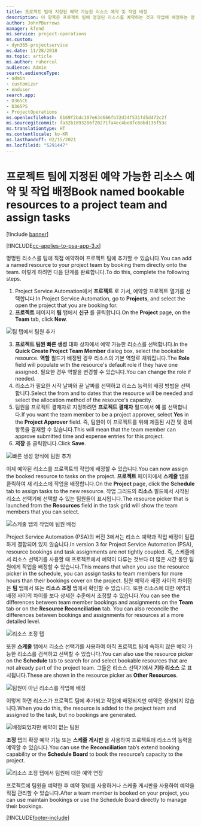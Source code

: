 ```yaml
---
title: 프로젝트 팀에 지정된 예약 가능한 리소스 예약 및 작업 배정
description: 이 항목은 프로젝트 팀에 명명된 리소스를 예약하는 것과 작업에 배정하는 방법에 대한 정보를 제공합니다.
author: JohnPBurrows
manager: kfend
ms.service: project-operations
ms.custom:
- dyn365-projectservice
ms.date: 11/28/2018
ms.topic: article
ms.author: ruhercul
audience: Admin
search.audienceType:
- admin
- customizer
- enduser
search.app:
- D365CE
- D365PS
- ProjectOperations
ms.openlocfilehash: 6169f2bdc107e63d666fb32d34f531fd5d472c2f
ms.sourcegitcommit: fa32b1893286f20271fa4ec4be8fc68bd135f53c
ms.translationtype: HT
ms.contentlocale: ko-KR
ms.lasthandoff: 02/15/2021
ms.locfileid: "5291447"
---
```

# <a name="book-named-bookable-resources-to-a-project-team-and-assign-tasks"></a><span data-ttu-id="46444-103">프로젝트 팀에 지정된 예약 가능한 리소스 예약 및 작업 배정</span><span class="sxs-lookup"><span data-stu-id="46444-103">Book named bookable resources to a project team and assign tasks</span></span> 

[!include [banner](../includes/psa-now-project-operations.md)]

[!INCLUDE[cc-applies-to-psa-app-3.x](../includes/cc-applies-to-psa-app-3x.md)]

<span data-ttu-id="46444-104">명명된 리소스를 팀에 직접 예약하여 프로젝트 팀에 추가할 수 있습니다.</span><span class="sxs-lookup"><span data-stu-id="46444-104">You can  add a named resource to your project team by booking them directly onto the team.</span></span> <span data-ttu-id="46444-105">이렇게 하려면 다음 단계를 완료합니다.</span><span class="sxs-lookup"><span data-stu-id="46444-105">To do this, complete the following steps.</span></span>

1. <span data-ttu-id="46444-106">Project Service Automation에서 **프로젝트** 로 가서, 예약할 프로젝트 열기를 선택합니다.</span><span class="sxs-lookup"><span data-stu-id="46444-106">In  Project Service Automation, go to **Projects**, and select the open the project that you are booking for.</span></span>
2. <span data-ttu-id="46444-107">**프로젝트** 페이지의 **팀** 탭에서 **신규** 를 클릭합니다.</span><span class="sxs-lookup"><span data-stu-id="46444-107">On the **Project** page, on the **Team** tab, click **New**.</span></span> 

![팀 탭에서 팀원 추가](media/RM-how-to-1.png)

3. <span data-ttu-id="46444-109">**프로젝트 팀원 빠른 생성** 대화 상자에서 예약 가능한 리소스를 선택합니다.</span><span class="sxs-lookup"><span data-stu-id="46444-109">In the **Quick Create Project Team Member** dialog box, select the bookable resource.</span></span> <span data-ttu-id="46444-110">**역할** 필드가 배정된 경우 리소스의 기본 역할로 채워집니다.</span><span class="sxs-lookup"><span data-stu-id="46444-110">The **Role** field will populate with the resource's default role if they have one assigned.</span></span> <span data-ttu-id="46444-111">필요한 경우 역할을 변경할 수 있습니다.</span><span class="sxs-lookup"><span data-stu-id="46444-111">You can change the role if needed.</span></span> 
4. <span data-ttu-id="46444-112">리소스가 필요한 시작 날짜와 끝 날짜를 선택하고 리소스 능력의 배정 방법을 선택합니다.</span><span class="sxs-lookup"><span data-stu-id="46444-112">Select the from and to dates that the resource will be needed and select the allocation method of the resource's capacity.</span></span> 
5. <span data-ttu-id="46444-113">팀원을 프로젝트 결재자로 지정하려면 **프로젝트 결재자** 필드에서 **예** 를 선택합니다.</span><span class="sxs-lookup"><span data-stu-id="46444-113">If you want the team member to be a project approver, select **Yes** in the **Project Approver** field.</span></span> <span data-ttu-id="46444-114">즉, 팀원이 이 프로젝트를 위해 제출된 시간 및 경비 항목을 결재할 수 있습니다.</span><span class="sxs-lookup"><span data-stu-id="46444-114">This will mean that the team member can approve submitted time and expense entries for this project.</span></span> 
6. <span data-ttu-id="46444-115">**저장** 을 클릭합니다.</span><span class="sxs-lookup"><span data-stu-id="46444-115">Click **Save**.</span></span>

![빠른 생성 양식에 팀원 추가](media/RM-how-to-2.png)


<span data-ttu-id="46444-117">이제 예약된 리소스를 프로젝트의 작업에 배정할 수 있습니다.</span><span class="sxs-lookup"><span data-stu-id="46444-117">You can now assign the booked resource to tasks on the project.</span></span> <span data-ttu-id="46444-118">**프로젝트** 페이지에서 **스케줄** 탭을 클릭하여 새 리소스에 작업을 배정합니다.</span><span class="sxs-lookup"><span data-stu-id="46444-118">On the **Project** page, click the **Schedule** tab to assign tasks to the new resource.</span></span> <span data-ttu-id="46444-119">작업 그리드의 **리소스** 필드에서 시작된 리소스 선택기에 선택할 수 있는 팀원들이 표시됩니다.</span><span class="sxs-lookup"><span data-stu-id="46444-119">The resource picker that is launched from the **Resources** field in the task grid will show the team members that you can select.</span></span>

![스케줄 탭의 작업에 팀원 배정](media/RM-how-to-3.png)

<span data-ttu-id="46444-121">Project Service Automation (PSA)의 버전 3에서는 리소스 예약과 작업 배정이 밀접하게 결합되어 있지 않습니다.</span><span class="sxs-lookup"><span data-stu-id="46444-121">In version 3 for Project Service Automation (PSA), resource bookings and task assignments are not tightly coupled.</span></span> <span data-ttu-id="46444-122">즉, 스케줄에서 리소스 선택기를 사용할 때 프로젝트에서 예약이 다루는 것보다 더 많은 시간 동안 팀원에게 작업을 배정할 수 있습니다.</span><span class="sxs-lookup"><span data-stu-id="46444-122">This means that when you use the resource picker in the schedule, you can assign tasks to team members for more hours than their bookings cover on the project.</span></span>
<span data-ttu-id="46444-123">팀원 예약과 배정 사이의 차이점은 **팀** 탭에서 또는 **리소스 조정** 탭에서 확인할 수 있습니다. 또한 리소스에 대한 예약과 배정 사이의 차이를 보다 상세한 수준에서 조정할 수 있습니다.</span><span class="sxs-lookup"><span data-stu-id="46444-123">You can see the differences between team member bookings and assignments on the **Team** tab or on the **Resource Reconciliation** tab. You can also reconcile the differences between bookings and assignments for resources at a more detailed level.</span></span>

![리소스 조정 탭](media/RM-how-to-4.png)

<span data-ttu-id="46444-125">또한 **스케줄** 탭에서 리소스 선택기를 사용하여 아직 프로젝트 팀에 속하지 않은 예약 가능한 리소스를 검색하고 선택할 수 있습니다.</span><span class="sxs-lookup"><span data-stu-id="46444-125">You can also use the resource picker on the **Schedule** tab to search for and select bookable resources that are not already part of the project team.</span></span> <span data-ttu-id="46444-126">그들은 리소스 선택기에서 **기타 리소스** 로 표시됩니다.</span><span class="sxs-lookup"><span data-stu-id="46444-126">These are shown in the resource picker as **Other Resources**.</span></span>

![팀원이 아닌 리소스를 작업에 배정](media/RM-how-to-5.png)

<span data-ttu-id="46444-128">이렇게 하면 리소스가 프로젝트 팀에 추가되고 작업에 배정되지만 예약은 생성되지 않습니다.</span><span class="sxs-lookup"><span data-stu-id="46444-128">When you do this, the resource is added to the project team and assigned to the task, but no bookings are generated.</span></span>

![배정되었지만 예약이 없는 팀원](media/RM-how-to-6.png)

<span data-ttu-id="46444-130">**조정** 탭의 확장 예약 기능 또는 **스케줄 게시판** 을 사용하여 프로젝트에 리소스의 능력을 예약할 수 있습니다.</span><span class="sxs-lookup"><span data-stu-id="46444-130">You can use the **Reconciliation** tab’s extend booking capability or the **Schedule Board** to book the resource’s capacity to the project.</span></span>

![리소스 조정 탭에서 팀원에 대한 예약 연장](media/RM-how-to-7.png)

<span data-ttu-id="46444-132">프로젝트에 팀원을 예약한 후 예약 정비를 사용하거나 스케줄 게시판을 사용하여 예약을 직접 관리할 수 있습니다.</span><span class="sxs-lookup"><span data-stu-id="46444-132">After a team member is booked on your project, you can use maintain bookings or use the Schedule Board directly to manage their bookings.</span></span>


[!INCLUDE[footer-include](../includes/footer-banner.md)]